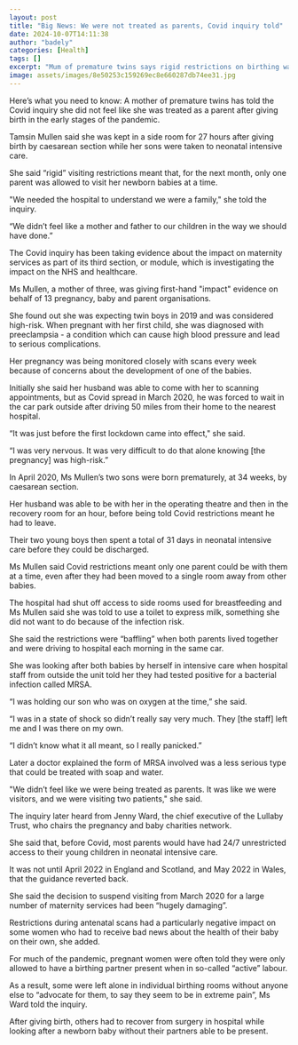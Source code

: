 ```yaml
---
layout: post
title: "Big News: We were not treated as parents, Covid inquiry told"
date: 2024-10-07T14:11:38
author: "badely"
categories: [Health]
tags: []
excerpt: "Mum of premature twins says rigid restrictions on birthing wards during Covid were traumatic."
image: assets/images/8e50253c159269ec8e660287db74ee31.jpg
---
```


Here’s what you need to know: A mother of premature twins has told the Covid inquiry she did not feel like she was treated as a parent after giving birth in the early stages of the pandemic.

Tamsin Mullen said she was kept in a side room for 27 hours after giving birth by caesarean section while her sons were taken to neonatal intensive care.

She said “rigid” visiting restrictions meant that, for the next month, only one parent was allowed to visit her newborn babies at a time.

"We needed the hospital to understand we were a family," she told the inquiry.

“We didn’t feel like a mother and father to our children in the way we should have done.”

The Covid inquiry has been taking evidence about the impact on maternity services as part of its third section, or module, which is investigating the impact on the NHS and healthcare.

Ms Mullen, a mother of three, was giving first-hand "impact" evidence on behalf of 13 pregnancy, baby and parent organisations.

She found out she was expecting twin boys in 2019 and was considered high-risk. When pregnant with her first child, she was diagnosed with preeclampsia - a condition which can cause high blood pressure and lead to serious complications.

Her pregnancy was being monitored closely with scans every week because of concerns about the development of one of the babies.

Initially she said her husband was able to come with her to scanning appointments, but as Covid spread in March 2020, he was forced to wait in the car park outside after driving 50 miles from their home to the nearest hospital.

“It was just before the first lockdown came into effect," she said.

“I was very nervous. It was very difficult to do that alone knowing [the pregnancy] was high-risk.”

In April 2020, Ms Mullen’s two sons were born prematurely, at 34 weeks, by caesarean section.

Her husband was able to be with her in the operating theatre and then in the recovery room for an hour, before being told Covid restrictions meant he had to leave.

Their two young boys then spent a total of 31 days in neonatal intensive care before they could be discharged.

Ms Mullen said Covid restrictions meant only one parent could be with them at a time, even after they had been moved to a single room away from other babies.

The hospital had shut off access to side rooms used for breastfeeding and Ms Mullen said she was told to use a toilet to express milk, something she did not want to do because of the infection risk.

She said the restrictions were “baffling” when both parents lived together and were driving to hospital each morning in the same car.

She was looking after both babies by herself in intensive care when hospital staff from outside the unit told her they had tested positive for a bacterial infection called MRSA.

“I was holding our son who was on oxygen at the time,” she said.

“I was in a state of shock so didn’t really say very much. They [the staff] left me and I was there on my own.

“I didn’t know what it all meant, so I really panicked.”

Later a doctor explained the form of MRSA involved was a less serious type that could be treated with soap and water.

"We didn’t feel like we were being treated as parents. It was like we were visitors, and we were visiting two patients," she said.

The inquiry later heard from Jenny Ward, the chief executive of the Lullaby Trust, who chairs the pregnancy and baby charities network.

She said that, before Covid, most parents would have had 24/7 unrestricted access to their young children in neonatal intensive care.

It was not until April 2022 in England and Scotland, and May 2022 in Wales, that the guidance reverted back.

She said the decision to suspend visiting from March 2020 for a large number of maternity services had been “hugely damaging”.

Restrictions during antenatal scans had a particularly negative impact on some women who had to receive bad news about the health of their baby on their own, she added.

For much of the pandemic, pregnant women were often told they were only allowed to have a birthing partner present when in so-called “active” labour.

As a result, some were left alone in individual birthing rooms without anyone else to “advocate for them, to say they seem to be in extreme pain”, Ms Ward told the inquiry.

After giving birth, others had to recover from surgery in hospital while looking after a newborn baby without their partners able to be present.

